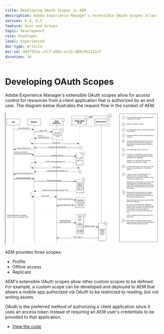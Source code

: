 ```yaml
---
title: Developing OAuth Scopes in AEM
description: Adobe Experience Manager's extensible OAuth Scopes allow for access control for resources from a client application that is authorized by an end user. The diagram below illustrates the request flow in the context of AEM.
version: 6.4, 6.5
feature: User and Groups
topic: Development
role: Developer
level: Experienced
doc-type: Article
exl-id: dd37355e-cfc7-4581-ac22-d89c951c22cf
duration: 34
---
```

# Developing OAuth Scopes

Adobe Experience Manager's extensible OAuth scopes allow for access control for resources from a client application that is authorized by an end user. The diagram below illustrates the request flow in the context of AEM.

![Oauth Scopes Flow](./assets/oauth-code-sample-develop/oauth-scopes-flow.png)

AEM provides three scopes:

* Profile
* Offline access
* Replicate

AEM's extensible OAuth scopes allow other custom scopes to be defined. For example, a custom scope can be developed and deployed to AEM that allows a mobile app authorized via OAuth to be restricted to reading, but not writing assets.

OAuth is the preferred method of authorizing a client application since it uses an access token instead of requiring an AEM user's credentials to be provided to that application.

* [View the code](https://github.com/Adobe-Consulting-Services/acs-aem-samples/blob/legacy/bundle/src/main/java/com/adobe/acs/samples/authentication/oauth/impl/SampleScopeWithPrivileges.java)
